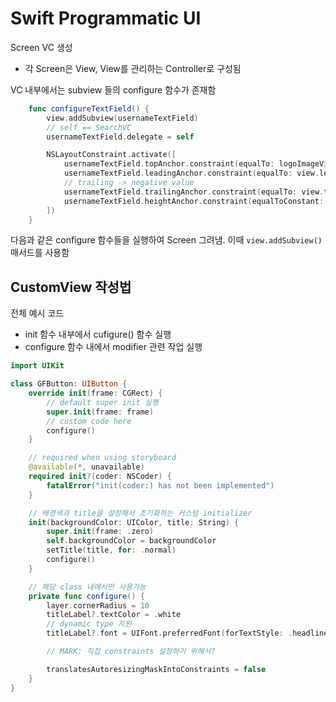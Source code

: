 # Swift Programmatic UI

Screen VC 생성
- 각 Screen은 View, View를 관리하는 Controller로 구성됨

VC 내부에서는 subview 들의 configure 함수가 존재함

```swift
    func configureTextField() {
        view.addSubview(usernameTextField)
        // self == SearchVC
        usernameTextField.delegate = self

        NSLayoutConstraint.activate([
            usernameTextField.topAnchor.constraint(equalTo: logoImageView.bottomAnchor, constant: 48),
            usernameTextField.leadingAnchor.constraint(equalTo: view.leadingAnchor, constant: 50),
            // trailing -> negative value
            usernameTextField.trailingAnchor.constraint(equalTo: view.trailingAnchor, constant: -50),
            usernameTextField.heightAnchor.constraint(equalToConstant: 50),
        ])
    }
```

다음과 같은 configure 함수들을 실행하여 Screen 그려냄. 이때 `view.addSubview()` 매서드를 사용함

## CustomView 작성법
전체 예시 코드
- init 함수 내부에서 cufigure() 함수 실행
- configure 함수 내에서 modifier 관련 작업 실행
```swift
import UIKit

class GFButton: UIButton {
    override init(frame: CGRect) {
        // default super init 실행
        super.init(frame: frame)
        // custom code here
        configure()
    }

    // required when using storyboard
    @available(*, unavailable)
    required init?(coder: NSCoder) {
        fatalError("init(coder:) has not been implemented")
    }

    // 배경색과 title을 설정해서 초기화하는 커스텀 initializer
    init(backgroundColor: UIColor, title: String) {
        super.init(frame: .zero)
        self.backgroundColor = backgroundColor
        setTitle(title, for: .normal)
        configure()
    }

    // 해당 class 내에서만 사용가능
    private func configure() {
        layer.cornerRadius = 10
        titleLabel?.textColor = .white
        // dynamic type 지원
        titleLabel?.font = UIFont.preferredFont(forTextStyle: .headline)

        // MARK: 직접 constraints 설정하기 위해서?

        translatesAutoresizingMaskIntoConstraints = false
    }
}

```
